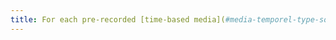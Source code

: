 ```yaml
---
title: For each pre-recorded [time-based media](#media-temporel-type-sound-video-and-synchronise) with a synchronised [audio description](#audiodescription-synchronisee-media-temporel), is it relevant?
---
```

